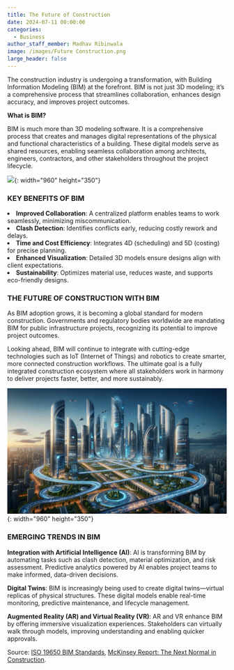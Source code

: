 ```yaml
---
title: The Future of Construction
date: 2024-07-11 00:00:00
categories:
  - Business
author_staff_member: Madhav Ribinwala
image: /images/Future Construction.png
large_header: false
---
```


The construction industry is undergoing a transformation, with Building Information Modeling (BIM) at the forefront. BIM is not just 3D modeling; it’s a comprehensive process that streamlines collaboration, enhances design accuracy, and improves project outcomes.

<strong>What is BIM?</strong>

BIM is much more than 3D modeling software. It is a comprehensive process that creates and manages digital representations of the physical and functional characteristics of a building. These digital models serve as shared resources, enabling seamless collaboration among architects, engineers, contractors, and other stakeholders throughout the project lifecycle.

![](https://r-madhav.github.io/BIMAntiqs.github.io/images/BIM.png){: width="960" height="350"}

### KEY BENEFITS OF BIM

<li><strong>Improved Collaboration</strong>: A centralized platform enables teams to work seamlessly, minimizing miscommunication.</li>
<li><strong>Clash Detection</strong>: Identifies conflicts early, reducing costly rework and delays.</li>
<li><strong>Time and Cost Efficiency</strong>: Integrates 4D (scheduling) and 5D (costing) for precise planning.</li>
<li><strong>Enhanced Visualization</strong>: Detailed 3D models ensure designs align with client expectations.</li>
<li><strong>Sustainability</strong>: Optimizes material use, reduces waste, and supports eco-friendly designs.</li>

### THE FUTURE OF CONSTRUCTION WITH BIM

As BIM adoption grows, it is becoming a global standard for modern construction. Governments and regulatory bodies worldwide are mandating BIM for public infrastructure projects, recognizing its potential to improve project outcomes.

Looking ahead, BIM will continue to integrate with cutting-edge technologies such as IoT (Internet of Things) and robotics to create smarter, more connected construction workflows. The ultimate goal is a fully integrated construction ecosystem where all stakeholders work in harmony to deliver projects faster, better, and more sustainably.

![]( /images/BlogBIMFuture.png){: width="960" height="350"}

### EMERGING TRENDS IN BIM

<Strong>Integration with Artificial Intelligence (AI)</Strong>: AI is transforming BIM by automating tasks such as clash detection, material optimization, and risk assessment. Predictive analytics powered by AI enables project teams to make informed, data-driven decisions.

<strong>Digital Twins</strong>: BIM is increasingly being used to create digital twins—virtual replicas of physical structures. These digital models enable real-time monitoring, predictive maintenance, and lifecycle management.

<strong>Augmented Reality (AR) and Virtual Reality (VR)</strong>: AR and VR enhance BIM by offering immersive visualization experiences. Stakeholders can virtually walk through models, improving understanding and enabling quicker approvals.

Source: [ISO 19650 BIM Standards](https://www.iso.org/standards.html), [McKinsey Report: The Next Normal in Construction](https://www.mckinsey.com/~/media/mckinsey/industries/capital%20projects%20and%20infrastructure/our%20insights/the%20next%20normal%20in%20construction/executive-summary_the-next-normal-in-construction.pdf).
